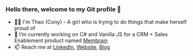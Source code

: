 ### Hello there, welcome to my Git profile 👋
- 👩‍💻 I'm Thao (Cony) - A girl who is trying to do things that make herself proud of
- 🔭 I’m currently working on C# and Vanilla JS for a CRM + Sales Enablement product named [Membrain](https://www.membrain.com/)
- 📫 Reach me at [LinkedIn](https://www.linkedin.com/in/ttpthao/), [Website](https://ttpthao.github.io/), [Blog](https://phuongthaotran.wordpress.com/)

<!--
**ttpthao/ttpthao** is a ✨ _special_ ✨ repository because its `README.md` (this file) appears on your GitHub profile.

Here are some ideas to get you started:

- 🔭 I’m currently working on ...
- 🌱 I’m currently learning ...
- 👯 I’m looking to collaborate on ...
- 🤔 I’m looking for help with ...
- 💬 Ask me about ...
- 📫 How to reach me: ...
- 😄 Pronouns: ...
- ⚡ Fun fact: ...
-->
